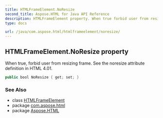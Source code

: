 ```yaml
---
title: HTMLFrameElement.NoResize
second_title: Aspose.HTML for Java API Reference
description: HTMLFrameElement property. When true forbid user from resizing frame. See the noresize attribute definition in HTML 4.01
type: docs

url: /java/com.aspose.html/htmlframeelement/noresize/
---
```

## HTMLFrameElement.NoResize property

When true, forbid user from resizing frame. See the noresize attribute definition in HTML 4.01.

```java
public bool NoResize { get; set; }
```

### See Also

* class [HTMLFrameElement](../)
* package [com.aspose.html](../../../com.aspose.html/)
* package [Aspose.HTML](../../../)
